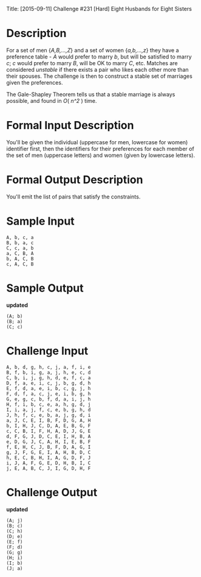 Title: [2015-09-11] Challenge #231 [Hard] Eight Husbands for Eight Sisters

# Description

For a set of men {*A,B,...,Z*} and a set of women {*a,b,...,z*} they have a preference table - *A* would prefer to marry *b*, but will be satisfied to marry *c*; *c* would prefer to marry *B*, will be OK to marry *C*, etc. Matches are considered *unstable* if there exists a pair who likes each other more than their spouses.  The challenge is then to construct a stable set of marriages given the preferences.

The Gale-Shapley Theorem tells us that a stable marriage is always possible, and found in *O*( *n^2* ) time.

# Formal Input Description

You'll be given the individual (uppercase for men, lowercase for women) identifier first, then the identifiers for their preferences for each member of the set of men (uppercase letters) and women (given by lowercase letters). 

# Formal Output Description

You'll emit the list of pairs that satisfy the constraints.

# Sample Input

    A, b, c, a
    B, b, a, c
    C, c, a, b
    a, C, B, A
    b, A, C, B
    c, A, C, B

# Sample Output

**updated** 


    (A; b)
    (B; a)
    (C; c)

# Challenge Input

    A, b, d, g, h, c, j, a, f, i, e
    B, f, b, i, g, a, j, h, e, c, d
    C, b, i, j, g, h, d, e, f, c, a
    D, f, a, e, i, c, j, b, g, d, h
    E, f, d, a, e, i, b, c, g, j, h
    F, d, f, a, c, j, e, i, b, g, h
    G, e, g, c, b, f, d, a, i, j, h
    H, f, i, b, c, e, a, h, g, d, j
    I, i, a, j, f, c, e, b, g, h, d
    J, h, f, c, e, b, a, j, g, d, i
    a, J, C, E, I, B, F, D, G, A, H
    b, I, H, J, C, D, A, E, B, G, F
    c, C, B, I, F, H, A, D, J, G, E
    d, F, G, J, D, C, E, I, H, B, A
    e, D, G, J, C, A, H, I, E, B, F
    f, E, H, C, J, B, F, D, A, G, I
    g, J, F, G, E, I, A, H, B, D, C
    h, E, C, B, H, I, A, G, D, F, J
    i, J, A, F, G, E, D, H, B, I, C
    j, E, A, B, C, J, I, G, D, H, F

# Challenge  Output 

**updated** 

    (A; j)
    (B; c)
    (C; h)
    (D; e)
    (E; f)
    (F; d)
    (G; g)
    (H; i)
    (I; b)
    (J; a)

